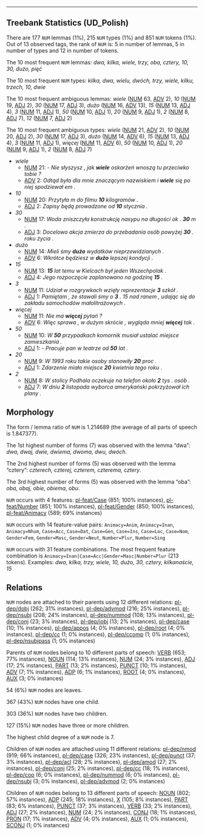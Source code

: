 

--------------------------------------------------------------------------------

## Treebank Statistics (UD_Polish)

There are 177 `NUM` lemmas (1%), 215 `NUM` types (1%) and 851 `NUM` tokens (1%).
Out of 13 observed tags, the rank of `NUM` is: 5 in number of lemmas, 5 in number of types and 12 in number of tokens.

The 10 most frequent `NUM` lemmas: <em>dwa, kilka, wiele, trzy, oba, cztery, 10, 30, dużo, pięć</em>

The 10 most frequent `NUM` types:  <em>kilka, dwa, wielu, dwóch, trzy, wiele, kilku, trzech, 10, dwie</em>

The 10 most frequent ambiguous lemmas: <em>wiele</em> ([NUM]() 63, [ADV]() 2), <em>10</em> ([NUM]() 19, [ADJ]() 2), <em>30</em> ([NUM]() 17, [ADJ]() 3), <em>dużo</em> ([NUM]() 16, [ADV]() 13), <em>15</em> ([NUM]() 13, [ADJ]() 4), <em>3</em> ([NUM]() 11, [ADJ]() 1), <em>50</em> ([NUM]() 10, [ADJ]() 1), <em>20</em> ([NUM]() 9, [ADJ]() 1), <em>2</em> ([NUM]() 8, [ADJ]() 7), <em>12</em> ([NUM]() 7, [ADJ]() 2)

The 10 most frequent ambiguous types:  <em>wiele</em> ([NUM]() 21, [ADV]() 2), <em>10</em> ([NUM]() 20, [ADJ]() 2), <em>30</em> ([NUM]() 17, [ADJ]() 3), <em>dużo</em> ([NUM]() 14, [ADV]() 6), <em>15</em> ([NUM]() 13, [ADJ]() 4), <em>3</em> ([NUM]() 11, [ADJ]() 1), <em>więcej</em> ([NUM]() 11, [ADV]() 6), <em>50</em> ([NUM]() 10, [ADJ]() 1), <em>20</em> ([NUM]() 9, [ADJ]() 1), <em>2</em> ([NUM]() 8, [ADJ]() 7)


* <em>wiele</em>
  * [NUM]() 21: <em>- Nie słyszysz , jak <b>wiele</b> oskarżeń wnoszą tu przeciwko tobie ?</em>
  * [ADV]() 2: <em>Odtąd była dla mnie znaczącym nazwiskiem i <b>wiele</b> się po niej spodziewał em .</em>
* <em>10</em>
  * [NUM]() 20: <em>Przytyła m do filmu <b>10</b> kilogramów .</em>
  * [ADJ]() 2: <em>Zapisy będą prowadzone od <b>10</b> stycznia .</em>
* <em>30</em>
  * [NUM]() 17: <em>Woda zniszczyła konstrukcję nasypu na długości ok . <b>30</b> m .</em>
  * [ADJ]() 3: <em>Docelowo akcja zmierza do przebadania osób powyżej <b>30</b> . roku życia .</em>
* <em>dużo</em>
  * [NUM]() 14: <em>Mieli śmy <b>dużo</b> wydatków nieprzewidzianych .</em>
  * [ADV]() 6: <em>Wkrótce będziesz w <b>dużo</b> lepszej kondycji .</em>
* <em>15</em>
  * [NUM]() 13: <em><b>15</b> lat temu w Kielcach był jeden Wszechpolak .</em>
  * [ADJ]() 4: <em>Jego rozpoczęcie zaplanowano na godzinę <b>15</b> .</em>
* <em>3</em>
  * [NUM]() 11: <em>Udział w rozgrywkach wzięły reprezentacje <b>3</b> szkół .</em>
  * [ADJ]() 1: <em>Pamiętam , że stawali śmy o <b>3</b> . 15 nad ranem , udając się do zakładu samochodów małolitrażowych .</em>
* <em>więcej</em>
  * [NUM]() 11: <em>Nie ma <b>więcej</b> pytań ?</em>
  * [ADV]() 6: <em>Więc sprawa , w dużym skrócie , wygląda mniej <b>więcej</b> tak .</em>
* <em>50</em>
  * [NUM]() 10: <em>W <b>50</b> przypadkach komornik musiał ustalać miejsce zamieszkania .</em>
  * [ADJ]() 1: <em>- Pracuje pan w teatrze od <b>50</b> lat .</em>
* <em>20</em>
  * [NUM]() 9: <em>W 1993 roku takie osoby stanowiły <b>20</b> proc .</em>
  * [ADJ]() 1: <em>Zdarzenie miało miejsce <b>20</b> kwietnia tego roku .</em>
* <em>2</em>
  * [NUM]() 8: <em>W stolicy Podhala oczekuje na telefon około <b>2</b> tys . osób .</em>
  * [ADJ]() 7: <em>W dniu <b>2</b> listopada wyborca amerykański pokrzyżował ich plany .</em>

## Morphology

The form / lemma ratio of `NUM` is 1.214689 (the average of all parts of speech is 1.847377).

The 1st highest number of forms (7) was observed with the lemma “dwa”: <em>dwa, dwaj, dwie, dwiema, dwoma, dwu, dwóch</em>.

The 2nd highest number of forms (5) was observed with the lemma “cztery”: <em>czterech, czterej, czterem, czterema, cztery</em>.

The 3rd highest number of forms (5) was observed with the lemma “oba”: <em>oba, obaj, obie, obiema, obu</em>.

`NUM` occurs with 4 features: [pl-feat/Case]() (851; 100% instances), [pl-feat/Number]() (851; 100% instances), [pl-feat/Gender]() (850; 100% instances), [pl-feat/Animacy]() (589; 69% instances)

`NUM` occurs with 14 feature-value pairs: `Animacy=Anim`, `Animacy=Inan`, `Animacy=Nhum`, `Case=Acc`, `Case=Dat`, `Case=Gen`, `Case=Ins`, `Case=Loc`, `Case=Nom`, `Gender=Fem`, `Gender=Masc`, `Gender=Neut`, `Number=Plur`, `Number=Sing`

`NUM` occurs with 31 feature combinations.
The most frequent feature combination is `Animacy=Inan|Case=Acc|Gender=Masc|Number=Plur` (213 tokens).
Examples: <em>dwa, kilka, trzy, wiele, 10, dużo, 30, cztery, kilkanaście, 15</em>


## Relations

`NUM` nodes are attached to their parents using 12 different relations: [pl-dep/dobj]() (262; 31% instances), [pl-dep/advmod]() (216; 25% instances), [pl-dep/nsubj]() (208; 24% instances), [pl-dep/nummod]() (108; 13% instances), [pl-dep/conj]() (23; 3% instances), [pl-dep/iobj]() (13; 2% instances), [pl-dep/case]() (10; 1% instances), [pl-dep/appos]() (4; 0% instances), [pl-dep/root]() (4; 0% instances), [pl-dep/cc]() (1; 0% instances), [pl-dep/ccomp]() (1; 0% instances), [pl-dep/nsubjpass]() (1; 0% instances)

Parents of `NUM` nodes belong to 10 different parts of speech: [VERB]() (653; 77% instances), [NOUN]() (114; 13% instances), [NUM]() (24; 3% instances), [ADJ]() (17; 2% instances), [PART]() (13; 2% instances), [PUNCT]() (10; 1% instances), [ADV]() (7; 1% instances), [ADP]() (6; 1% instances), [ROOT]() (4; 0% instances), [AUX]() (3; 0% instances)

54 (6%) `NUM` nodes are leaves.

367 (43%) `NUM` nodes have one child.

303 (36%) `NUM` nodes have two children.

127 (15%) `NUM` nodes have three or more children.

The highest child degree of a `NUM` node is 7.

Children of `NUM` nodes are attached using 11 different relations: [pl-dep/nmod]() (919; 66% instances), [pl-dep/case]() (326; 23% instances), [pl-dep/punct]() (37; 3% instances), [pl-dep/acl]() (28; 2% instances), [pl-dep/amod]() (27; 2% instances), [pl-dep/conj]() (25; 2% instances), [pl-dep/cc]() (18; 1% instances), [pl-dep/cop]() (6; 0% instances), [pl-dep/nummod]() (6; 0% instances), [pl-dep/nsubj]() (3; 0% instances), [pl-dep/advmod]() (2; 0% instances)

Children of `NUM` nodes belong to 13 different parts of speech: [NOUN]() (802; 57% instances), [ADP]() (245; 18% instances), [X]() (105; 8% instances), [PART]() (83; 6% instances), [PUNCT]() (37; 3% instances), [VERB]() (33; 2% instances), [ADJ]() (27; 2% instances), [NUM]() (24; 2% instances), [CONJ]() (18; 1% instances), [PRON]() (17; 1% instances), [ADV]() (4; 0% instances), [AUX]() (1; 0% instances), [SCONJ]() (1; 0% instances)

